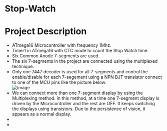 # Stop-Watch
# Project Description
- ATmega16 Microcontroller with frequency 1Mhz.
- Timer1 in ATmega16 with CTC mode to count the Stop Watch time.
- Six Common Anode 7-segments are used.
- The six 7-segments in the project are connected using the multiplexed technique.
- Only one 7447 decoder is used for all 7-segments and control the enable/disable for each 7-segement using a NPN BJT transistor connect to one of the MCU pins like the picture below:<br/>
![image](https://user-images.githubusercontent.com/91912492/139963473-ed851557-deb0-4d35-bae3-f0f071419abf.png) <br/>
- We can connect more than one 7-segment display by using the Multiplexing method. In this method, at a time one 7-segment display is driven by the Microcontroller and the rest are OFF. It keeps switching the displays using transistors. Due to the persistence of vision, it appears as a normal display.
- 
- 
